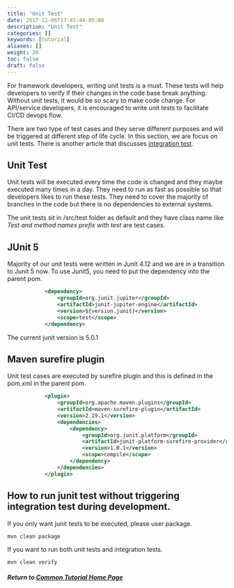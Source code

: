```yaml
---
title: "Unit Test"
date: 2017-11-06T17:45:44-05:00
description: "Unit Test"
categories: []
keywords: [tutorial]
aliases: []
weight: 20
toc: false
draft: false
---
```


For framework developers, writing unit tests is a must. These tests will help developers
to verify if their changes in the code base break anything. Without unit tests, it would
be so scary to make code change. For API/service developers, it is encouraged to write
unit tests to facilitate CI/CD devops flow.

There are two type of test cases and they serve different purposes and will be triggered
at different step of life cycle. In this section, we are focus on unit tests. There is
another article that discusses [integration test](integration-test/).

## Unit Test

Unit tests will be executed every time the code is changed and they maybe executed many
times in a day. They need to run as fast as possible so that developers likes to run
these tests. They need to cover the majority of branches in the code but there is no
dependencies to external systems.

The unit tests sit in /src/test folder as default and they have class name like *Test and
method names prefix with test* are test cases.

## JUnit 5

Majority of our unit tests were written in Junit 4.12 and we are in a transition to Junit
5 now. To use Junit5, you need to put the dependency into the parent pom.

```xml
            <dependency>
                <groupId>org.junit.jupiter</groupId>
                <artifactId>junit-jupiter-engine</artifactId>
                <version>${version.junit}</version>
                <scope>test</scope>
            </dependency>

```

The current junit version is 5.0.1

## Maven surefire plugin

Unit test cases are executed by surefire plugin and this is defined in the pom.xml in
the parent pom.

```xml
            <plugin>
                <groupId>org.apache.maven.plugins</groupId>
                <artifactId>maven-surefire-plugin</artifactId>
                <version>2.19.1</version>
                <dependencies>
                    <dependency>
                        <groupId>org.junit.platform</groupId>
                        <artifactId>junit-platform-surefire-provider</artifactId>
                        <version>1.0.1</version>
                        <scope>compile</scope>
                    </dependency>
                </dependencies>
            </plugin>

```

## How to run junit test without triggering integration test during development.

If you only want junit tests to be executed, please user package.

```
mvn clean package
```


If you want to run both unit tests and integration tests.

```
mvn clean verify
```


##### Return to [Common Tutorial Home Page](/tutorial/common)
